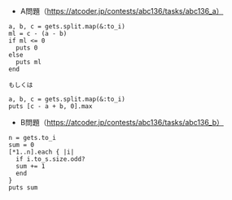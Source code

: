 - A問題（https://atcoder.jp/contests/abc136/tasks/abc136_a）

```
a, b, c = gets.split.map(&:to_i)
ml = c - (a - b)
if ml <= 0
  puts 0
else
  puts ml
end

もしくは

a, b, c = gets.split.map(&:to_i)
puts [c - a + b, 0].max
```

- B問題（https://atcoder.jp/contests/abc136/tasks/abc136_b）
```
n = gets.to_i
sum = 0
[*1..n].each { |i|
  if i.to_s.size.odd?
  sum += 1
  end
}
puts sum
```
